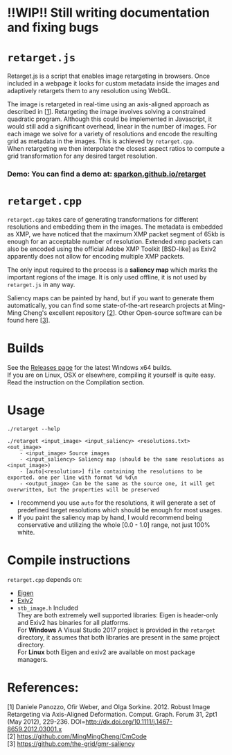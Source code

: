 # !!WIP!! Still writing documentation and fixing bugs

# `retarget.js` 
Retarget.js is a script that enables image retargeting in browsers. Once included in a webpage it looks for custom metadata inside the images and adaptively retargets them to any resolution using WebGL.

The image is retargeted in real-time using an axis-aligned approach as described in [[1](https://dl.acm.org/citation.cfm?id=2318863)]. Retargeting the image involves solving a constrained quadratic program. Although this could be implemented in Javascript, it would still add a significant overhead, linear in the number of images. For each image we solve for a variety of resolutions and encode the resulting grid as metadata in the images. This is achieved by `retarget.cpp`.  
When retargeting we then interpolate the closest aspect ratios to compute a grid transformation for any desired target resolution.

### Demo: You can find a demo at: [sparkon.github.io/retarget](https://sparkon.github.io/retarget/)

# `retarget.cpp`
`retarget.cpp` takes care of generating transformations for different resolutions and embedding them in the images. The metadata is embedded as XMP, we have noticed that the maximum XMP packet segment of 65kb is enough for an acceptable number of resolution. Extended xmp packets can also be encoded using the official Adobe XMP Toolkit [BSD-like] as Exiv2 apparently does not allow for encoding multiple XMP packets. 

The only input required to the process is a __saliency map__ which marks the important regions of the image. It is only used offline, it is not used by `retarget.js` in any way.

Saliency maps can be painted by hand, but if you want to generate them automatically, you can find some state-of-the-art research projects at Ming-Ming Cheng's excellent repository [[2](https://github.com/MingMingCheng/CmCode)]. Other Open-source software can be found here [[3](https://github.com/the-grid/gmr-saliency)]. 

# Builds
See the [Releases page](https://github.com/sparkon/retarget/releases) for the latest Windows x64 builds.  
If you are on Linux, OSX or elsewhere, compiling it yourself is quite easy. Read the instruction on the Compilation section.

# Usage
`./retarget --help`
```
./retarget <input_image> <input_saliency> <resolutions.txt>  <out_image>
    - <input_image> Source images
    - <input_saliency> Saliency map (should be the same resolutions as <input_image>)
    - [auto|<resolution>] file containing the resolutions to be exported. one per line with format %d %d\n
    - <output_image> Can be the same as the source one, it will get overwritten, but the properties will be preserved
```
- I recommend you use `auto` for the resolutions, it will generate a set of predefined target resolutions which should be enough for most usages.
- If you paint the saliency map by hand, I would recommend being conservative and utilizing the whole [0.0 - 1.0] range, not just 100% white.

# Compile instructions
`retarget.cpp` depends on:
- [Eigen](http://eigen.tuxfamily.org)
- [Exiv2](http://www.exiv2.org/)
- `stb_image.h` Included  
They are both extremely well supported libraries: Eigen is header-only and Exiv2 has binaries for all platforms.  
For **Windows** A Visual Studio 2017 project is provided in the `retarget` directory, it assumes that both libraries are present in the same project directory.  
For **Linux** both Eigen and exiv2 are available on most package managers. 

# References:
[1] Daniele Panozzo, Ofir Weber, and Olga Sorkine. 2012. Robust Image Retargeting via Axis-Aligned Deformation. Comput. Graph. Forum 31, 2pt1 (May 2012), 229-236. DOI=http://dx.doi.org/10.1111/j.1467-8659.2012.03001.x  
[2] https://github.com/MingMingCheng/CmCode  
[3] https://github.com/the-grid/gmr-saliency  
